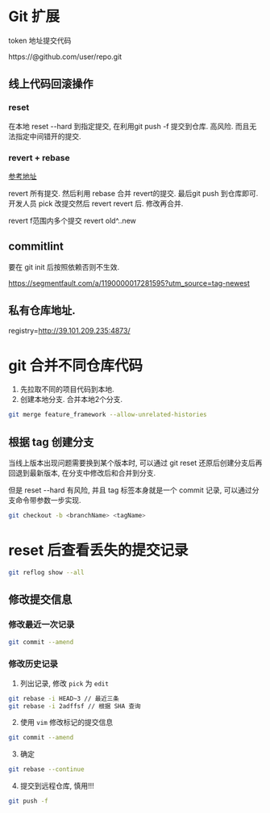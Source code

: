 # Git 扩展

token 地址提交代码

https://<token>@github.com/user/repo.git


## 线上代码回滚操作

### reset

在本地 reset --hard 到指定提交, 在利用git push -f 提交到仓库. 高风险.  而且无法指定中间错开的提交. 

### revert + rebase

[参考地址](jianshu.com/p/6add7a1090ac)

revert 所有提交. 然后利用 rebase 合并 revert的提交.  最后git push 到仓库即可. 开发人员 pick 改提交然后 revert revert 后. 修改再合并.

revert f范围内多个提交 revert old^..new



## commitlint

要在 git init 后按照依赖否则不生效. 

https://segmentfault.com/a/1190000017281595?utm_source=tag-newest


## 私有仓库地址.

registry=http://39.101.209.235:4873/



# git 合并不同仓库代码

1. 先拉取不同的项目代码到本地. 
2. 创建本地分支. 合并本地2个分支. 

```bash
git merge feature_framework --allow-unrelated-histories
```



## 根据 tag 创建分支

当线上版本出现问题需要换到某个版本时, 可以通过 git reset 还原后创建分支后再回退到最新版本, 在分支中修改后和合并到分支.

但是 reset --hard 有风险, 并且 tag 标签本身就是一个 commit 记录, 可以通过分支命令带参数一步实现.

```bash
git checkout -b <branchName> <tagName>
```



# reset 后查看丢失的提交记录

```bash
git reflog show --all
```



## 修改提交信息

### 修改最近一次记录

```bash
git commit --amend
```

### 修改历史记录

1. 列出记录, 修改 `pick` 为 `edit`

```bash
git rebase -i HEAD~3 // 最近三条
git rebase -i 2adffsf // 根据 SHA 查询
```

2. 使用 `vim` 修改标记的提交信息

```bash
git commit --amend
```

3. 确定

```bash
git rebase --continue
```

4. 提交到远程仓库, 慎用!!!

```bash
git push -f
```

